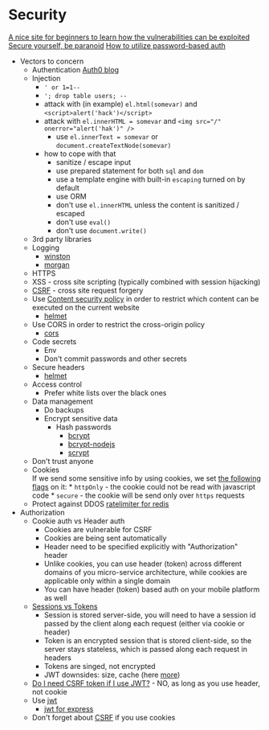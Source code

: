 # Security

[A nice site for beginners to learn how the vulnerabilities can be exploited](https://www.hacksplaining.com/lessons)
[Secure yourself, be paranoid](https://watchyourhack.com/)
[How to utilize password-based auth](https://blog.rangle.io/how-to-store-user-passwords-and-overcome-security-threats-in-2017/)

* Vectors to concern
    * Authentication
        [Auth0 blog](https://auth0.com/blog/)
    * Injection
        * `' or 1=1--`
        * `'; drop table users; --`
        * attack with (in example) `el.html(somevar)` and `<script>alert('hack')</script>`
        * attack with `el.innerHTML = somevar` and `<img src="/" onerror="alert('hak')" />`
            * use `el.innerText = somevar` or `document.createTextNode(somevar)`
        * how to cope with that
            * sanitize / escape input
            * use prepared statement for both `sql` and `dom`
            * use a template engine with built-in `escaping` turned on by default
            * use ORM
            * don't use `el.innerHTML` unless the content is sanitized / escaped
            * don't use `eval()`
            * don't use `document.write()`
    * 3rd party libraries
    * Logging   
        * [winston](https://www.npmjs.com/package/winston)
        * [morgan](https://www.npmjs.com/package/morgan)
    * HTTPS
    * XSS - cross site scripting (typically combined with session hijacking)
    * [CSRF](https://en.wikipedia.org/wiki/Cross-site_request_forgery#Prevention) - cross site request forgery
    * Use [Content security policy](https://developer.mozilla.org/en-US/docs/Web/HTTP/CSP) in order to restrict which content can be executed on the current website
        * [helmet](https://www.npmjs.com/package/helmet)
    * Use CORS in order to restrict the cross-origin policy
        * [cors](https://www.npmjs.com/package/cors)
    * Code secrets
        * Env
        * Don't commit passwords and other secrets
    * Secure headers
        * [helmet](https://www.npmjs.com/package/helmet)
    * Access control
        * Prefer white lists over the black ones
    * Data management
        * Do backups
        * Encrypt sensitive data
            * Hash passwords
                * [bcrypt](https://www.npmjs.com/package/bcrypt)
                * [bcrypt-nodejs](https://www.npmjs.com/package/bcrypt-nodejs)
                * [scrypt](https://www.npmjs.com/package/scrypt)
    * Don't trust anyone
    * Cookies<br />
        If we send some sensitive info by using cookies, we set [the following flags](https://developer.mozilla.org/en-US/docs/Web/HTTP/Cookies) on it:
            * `httpOnly` - the cookie could not be read with javascript code
            * `secure` - the cookie will be send only over `https` requests
    * Protect against DDOS
        [ratelimiter for redis](https://www.npmjs.com/package/ratelimiter)
* Authorization
    * Cookie auth vs Header auth
        * Cookies are vulnerable for CSRF
        * Cookies are being sent automatically
        * Header need to be specified explicitly with "Authorization" header
        * Unlike cookies, you can use header (token) across different domains of you micro-service architecture, while cookies are applicable only within a single domain
        * You can have header (token) based auth on your mobile platform as well
    * [Sessions vs Tokens](https://dzone.com/articles/cookies-vs-tokens-the-definitive-guide)
        * Session is stored server-side, you will need to have a session id passed by the client along each request (either via cookie or header)
        * Token is an encrypted session that is stored client-side, so the server stays stateless, which is passed along each request in headers
        * Tokens are singed, not encrypted
        * JWT downsides: size, cache (here [more](https://scotch.io/bar-talk/why-jwts-suck-as-session-tokens))
    * [Do I need CSRF token if I use JWT?](https://security.stackexchange.com/questions/170388/do-i-need-csrf-token-if-im-using-bearer-jwt) - NO, as long as you use header, not cookie
    * Use [jwt](https://jwt.io/)
        * [jwt for express](https://www.npmjs.com/package/jwt-express)
    * Don't forget about [CSRF](https://en.wikipedia.org/wiki/Cross-site_request_forgery#Prevention) if you use cookies

